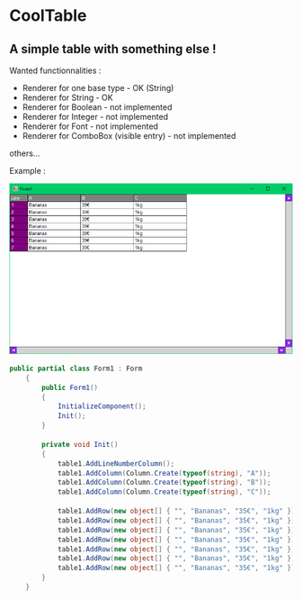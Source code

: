 # CoolTable
A simple table with something else !
-
Wanted functionnalities :

* Renderer for one base type - OK (String)
* Renderer for String - OK
* Renderer for Boolean - not implemented
* Renderer for Integer - not implemented
* Renderer for Font - not implemented
* Renderer for ComboBox (visible entry) - not implemented

others...

Example :

<img src="https://github.com/TW2/CoolTable/blob/master/screenshots/v6%20-%20002.PNG" />

```c#
public partial class Form1 : Form
    {
        public Form1()
        {
            InitializeComponent();
            Init();
        }

        private void Init()
        {
            table1.AddLineNumberColumn();
            table1.AddColumn(Column.Create(typeof(string), "A"));
            table1.AddColumn(Column.Create(typeof(string), "B"));
            table1.AddColumn(Column.Create(typeof(string), "C"));

            table1.AddRow(new object[] { "", "Bananas", "35€", "1kg" });
            table1.AddRow(new object[] { "", "Bananas", "35€", "1kg" });
            table1.AddRow(new object[] { "", "Bananas", "35€", "1kg" });
            table1.AddRow(new object[] { "", "Bananas", "35€", "1kg" });
            table1.AddRow(new object[] { "", "Bananas", "35€", "1kg" });
            table1.AddRow(new object[] { "", "Bananas", "35€", "1kg" });
            table1.AddRow(new object[] { "", "Bananas", "35€", "1kg" });
        }
    }
```
